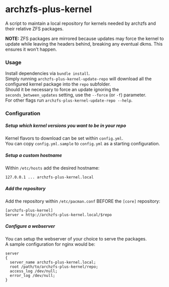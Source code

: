 # archzfs-plus-kernel
A script to maintain a local repository for kernels needed by archzfs and their
relative ZFS packages.  

**NOTE:** ZFS packages are mirrored because updates may force the kernel to
update while leaving the headers behind, breaking any eventual dkms. This
ensures it won't happen.  



### Usage
Install dependencies via `bundle install`.  
Simply running `archzfs-plus-kernel-update-repo` will download all the
configured kernel package into the `repo` subfolder.  
Should it be necessary to force an update ignoring the
`seconds_between_updates` setting, use the `--force` (or `-f`) parameter.  
For other flags run `archzfs-plus-kernel-update-repo --help`.  



### Configuration

##### Setup which kernel versions you want to be in your repo
Kernel flavors to download can be set within `config.yml`.  
You can copy `config.yml.sample` to `config.yml` as a starting configuration.  

##### Setup a custom hostname
Within `/etc/hosts` add the desired hostname:  
```
127.0.0.1 ... archzfs-plus-kernel.local
```

##### Add the repository
Add the repository within `/etc/pacman.conf` BEFORE the `[core]` repository:  
```
[archzfs-plus-kernel]
Server = http://archzfs-plus-kernel.local/$repo
```

##### Configure a webserver
You can setup the webserver of your choice to serve the packages.  
A sample configuration for nginx would be:  
```
server
{
  server_name archzfs-plus-kernel.local;
  root /path/to/archzfs-plus-kernel/repo;
  access_log /dev/null;
  error_log /dev/null;
}
```

